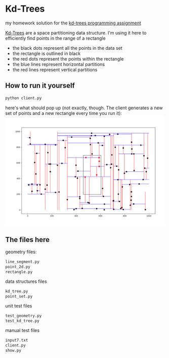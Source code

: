 # Kd-Trees
my homework solution for the [kd-trees programming assignment](https://coursera.cs.princeton.edu/algs4/assignments/kdtree/specification.php)

[Kd-Trees](https://en.wikipedia.org/wiki/K-d_tree) are a space partitioning data structure. I'm using it here to efficiently find points in the range of a rectangle
- the black dots represent all the points in the data set
- the rectangle is outlined in black
- the red dots represent the points within the rectangle
- the blue lines represent horizontal partitions
- the red lines represent vertical partitions

## How to run it yourself
```bash
python client.py
```

here's what should pop up (not exactly, though. The client generates a new set of points and a new rectangle every time you run it):
![Image of dots](https://github.com/ngozinwogwugwu/exercises/blob/master/data_structures_homeworks/kd_trees/Screen%20Shot%202020-04-21%20at%206.57.37%20PM.png)

## The files here
geometry files:
```
line_segment.py
point_2d.py
rectangle.py
```

data structures files
```
kd_tree.py
point_set.py
```

unit test files
```
test_geometry.py
test_kd_tree.py
```

manual test files
```
input7.txt
client.py
show.py
```

